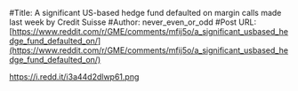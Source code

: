 #Title: A significant US-based hedge fund defaulted on margin calls made last week by Credit Suisse
#Author: never_even_or_odd
#Post URL: [https://www.reddit.com/r/GME/comments/mfij5o/a_significant_usbased_hedge_fund_defaulted_on/](https://www.reddit.com/r/GME/comments/mfij5o/a_significant_usbased_hedge_fund_defaulted_on/)


https://i.redd.it/i3a44d2dlwp61.png